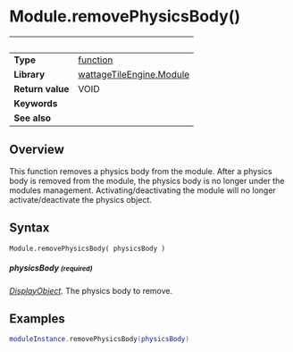 # Module.removePhysicsBody()

|                      | &nbsp;
| -------------------- | ---------------------------------------------------------------
| __Type__             | [function](http://docs.coronalabs.com/api/type/Function.html)
| __Library__          | [wattageTileEngine.Module](type_module.markdown)
| __Return value__     | VOID
| __Keywords__         |
| __See also__         |


## Overview

This function removes a physics body from the module.  After a physics
body is removed from the module, the physics body is no longer under the
modules management.  Activating/deactivating the module will no longer
activate/deactivate the physics object.


## Syntax

	Module.removePhysicsBody( physicsBody )

##### physicsBody <small>(required)</small>
_[DisplayObject](https://docs.coronalabs.com/api/type/DisplayObject/index.html)._
The physics body to remove.


## Examples

``````lua
moduleInstance.removePhysicsBody(physicsBody)
``````
